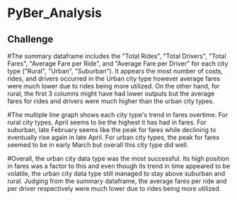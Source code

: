 # PyBer_Analysis

## Challenge

#The summary dataframe includes the "Total Rides", "Total Drivers", "Total Fares", "Average Fare per Ride", and "Average Fare per Driver" for each city type ("Rural", "Urban", "Suburban"). It appears the most number of costs, rides, and drivers occurred in the Urban city type however average fares were much lower due to rides being more utilized. On the other hand, for rural, the first 3 columns might have had lower outputs but the average fares for rides and drivers were much higher than the urban city types. 

#The multiple line graph shows each city type's trend in fares overtime. For rural city types, April seems to be the highest it has had in fares. For suburban, late February seems like the peak for fares while declining to eventually rise again in late April. For urban city types, the peak for fares seemed to be in early March but overall this city type did well. 

#Overall, the urban city data type was the most successful. Its high position in fares was a factor to this and even though its trend in time appeared to be volatile, the urban city data type still managed to stay above suburban and rural. Judging from the summary dataframe, the average fares per ride and per driver respectively were much lower due to rides being more utilized.  
